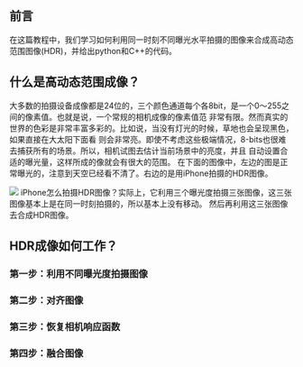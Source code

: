 ## 前言
在这篇教程中，我们学习如何利用同一时刻不同曝光水平拍摄的图像来合成高动态范围图像(HDR)，并给出python和C++的代码。

## 什么是高动态范围成像？
大多数的拍摄设备成像都是24位的，三个颜色通道每个各8bit，是一个0～255之间的像素值。也就是说，一个常规的相机成像的像素值范
非常有限。然而真实的世界的色彩是非常丰富多彩的。比如说，当没有灯光的时候，草地也会呈现黑色，如果直接在大太阳下面看
则会非常亮。即使不考虑这些极端情况，8-bits也很难去捕获所有的场景。所以，相机试图去估计当前场景中的亮度，并且
自动设置合适的曝光量，这样所成的像就会有很大的范围。
在下面的图像中，左边的图是正常曝光的，注意到天空已经看不清了。右边的是用iPhone拍摄的HDR图像。  

![]("https://www.learnopencv.com/wp-content/uploads/2017/09/high-dynamic-range-hdr.jpg")
iPhone怎么拍摄HDR图像？实际上，它利用三个曝光度拍摄三张图像，这三张图像基本上是在同一时刻拍摄的，所以基本上没有移动。
然后再利用这三张图像去合成HDR图像。

## HDR成像如何工作？

### 第一步：利用不同曝光度拍摄图像
### 第二步：对齐图像
### 第三步：恢复相机响应函数
### 第四步：融合图像
